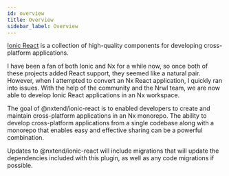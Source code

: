```yaml
---
id: overview
title: Overview
sidebar_label: Overview
---
```


[Ionic React](https://ionicframework.com/docs/components) is a collection of high-quality components for developing cross-platform applications.

I have been a fan of both Ionic and Nx for a while now, so once both of these projects added React support, they seemed like a natural pair. However, when I attempted to convert an Nx React application, I quickly ran into issues. With the help of the community and the Nrwl team, we are now able to develop Ionic React applications in an Nx workspace.

The goal of @nxtend/ionic-react is to enabled developers to create and maintain cross-platform applications in an Nx monorepo. The ability to develop cross-platform applications from a single codebase along with a monorepo that enables easy and effective sharing can be a powerful combination.

Updates to @nxtend/ionic-react will include migrations that will update the dependencies included with this plugin, as well as any code migrations if possible.
